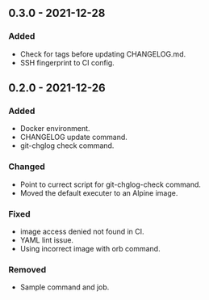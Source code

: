 <a name="0.3.0"></a>
## 0.3.0 - 2021-12-28

### Added
- Check for tags before updating CHANGELOG.md.
- SSH fingerprint to CI config.

<a name="0.2.0"></a>
## 0.2.0 - 2021-12-26
### Added
- Docker environment.
- CHANGELOG update command.
- git-chglog check command.

### Changed
- Point to currect script for git-chglog-check command.
- Moved the default executer to an Alpine image.

### Fixed
- image access denied not found in CI.
- YAML lint issue.
- Using incorrect image with orb command.

### Removed
- Sample command and job.

[Unreleased]: https://github.com/kohirens/version-release-orb/compare/0.2.0...HEAD
